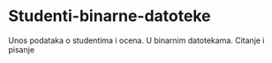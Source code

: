 # Studenti-binarne-datoteke
Unos podataka o studentima i ocena. U binarnim datotekama. Citanje i pisanje
